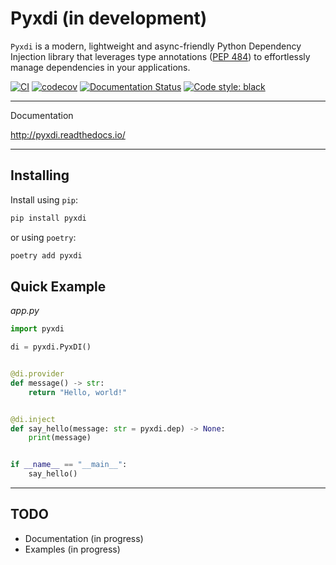 # Pyxdi (in development)

`Pyxdi` is a modern, lightweight and async-friendly Python Dependency Injection library that leverages type annotations ([PEP 484](https://peps.python.org/pep-0484/))
to effortlessly manage dependencies in your applications.

[![CI](https://github.com/antonrh/pyxdi/actions/workflows/ci.yml/badge.svg)](https://github.com/antonrh/pyxdi/actions/workflows/ci.yml)
[![codecov](https://codecov.io/gh/antonrh/pyxdi/branch/main/graph/badge.svg?token=67CLD19I0C)](https://codecov.io/gh/antonrh/pyxdi)
[![Documentation Status](https://readthedocs.org/projects/pyxdi/badge/?version=latest)](https://pyxdi.readthedocs.io/en/latest/?badge=latest)
[![Code style: black](https://img.shields.io/badge/code%20style-black-000000.svg)](https://github.com/psf/black)

---
Documentation

http://pyxdi.readthedocs.io/

---

## Installing

Install using `pip`:

```bash
pip install pyxdi
```

or using `poetry`:

```bash
poetry add pyxdi
```

## Quick Example

*app.py*

```python
import pyxdi

di = pyxdi.PyxDI()


@di.provider
def message() -> str:
    return "Hello, world!"


@di.inject
def say_hello(message: str = pyxdi.dep) -> None:
    print(message)


if __name__ == "__main__":
    say_hello()
```

---

## TODO
* Documentation (in progress)
* Examples (in progress)
